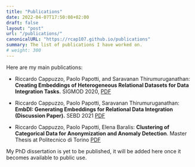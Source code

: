 ```yaml
---
title: "Publications"
date: 2022-04-07T17:50:08+02:00
draft: false
layout: "post"
url: "/publications/"
canonicalURL: "https://rcap107.github.io/publications"
summary: The list of publications I have worked on.
# weight: 300
---
```


Here are my main publications:

* Riccardo Cappuzzo, Paolo Papotti, and Saravanan Thirumuruganathan: **Creating Embeddings of Heterogeneous Relational Datasets for Data Integration Tasks.** SIGMOD 2020,  [PDF](/pubs/sigmod-2020-embdi.pdf)

* Riccardo Cappuzzo, Paolo Papotti, Saravanan Thirumuruganathan:
**EmbDI: Generating Embeddings for Relational Data Integration (Discussion Paper).** SEBD 2021 [PDF](/pubs/embdi-sebd-2021.pdf)

* Riccardo Cappuzzo, Paolo Papotti, Elena Baralis: **Clustering of Categorical Data for Anonymization and Anomaly Detection**.
Master Thesis at Politecnico di Torino [PDF](/pubs/master-thesis-polito.pdf)

My PhD dissertation is yet to be published, it will be added here once it becomes available to public use.
